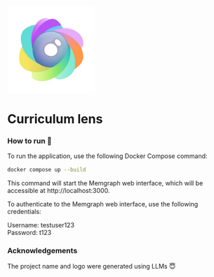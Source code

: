 <img src="logo_kg.jpg" alt="logo" width="200"/>

# Curriculum lens


### How to run :running:
To run the application, use the following Docker Compose command:

```bash
docker compose up --build
```
This command will start the Memgraph web interface, which will be accessible at http://localhost:3000.

To authenticate to the Memgraph web interface, use the following credentials:

Username: testuser123   
Password: t123

### Acknowledgements
The project name and logo were generated using LLMs :innocent: